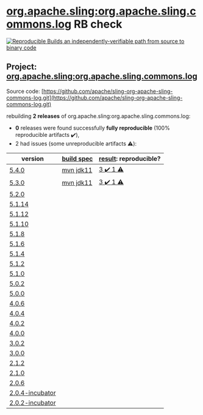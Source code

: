 [org.apache.sling:org.apache.sling.commons.log](https://search.maven.org/artifact/org.apache.sling/org.apache.sling.commons.log/) RB check
=======

[![Reproducible Builds](https://reproducible-builds.org/images/logos/rb.svg) an independently-verifiable path from source to binary code](https://reproducible-builds.org/)

## Project: [org.apache.sling:org.apache.sling.commons.log](https://search.maven.org/artifact/org.apache.sling/org.apache.sling.commons.log/)

Source code: [https://github.com/apache/sling-org-apache-sling-commons-log.git](https://github.com/apache/sling-org-apache-sling-commons-log.git)

rebuilding **2 releases** of org.apache.sling:org.apache.sling.commons.log:
- **0** releases were found successfully **fully reproducible** (100% reproducible artifacts :heavy_check_mark:),
- 2 had issues (some unreproducible artifacts :warning:):

| version | [build spec](BUILDSPEC.md) | [result](https://reproducible-builds.org/docs/jvm/): reproducible? |
| -- | --------- | ------ |
| [5.4.0](https://search.maven.org/artifact/org.apache.sling/org.apache.sling.commons.log/5.4.0/pom) | [mvn jdk11](org.apache.sling.commons.log-5.4.0.buildspec) | [3 :heavy_check_mark:  1 :warning:](org.apache.sling.commons.log-5.4.0.buildcompare) |
| [5.3.0](https://search.maven.org/artifact/org.apache.sling/org.apache.sling.commons.log/5.3.0/pom) | [mvn jdk11](org.apache.sling.commons.log-5.3.0.buildspec) | [3 :heavy_check_mark:  1 :warning:](org.apache.sling.commons.log-5.3.0.buildcompare) |
| [5.2.0](https://search.maven.org/artifact/org.apache.sling/org.apache.sling.commons.log/5.2.0/pom) | | |
| [5.1.14](https://search.maven.org/artifact/org.apache.sling/org.apache.sling.commons.log/5.1.14/pom) | | |
| [5.1.12](https://search.maven.org/artifact/org.apache.sling/org.apache.sling.commons.log/5.1.12/pom) | | |
| [5.1.10](https://search.maven.org/artifact/org.apache.sling/org.apache.sling.commons.log/5.1.10/pom) | | |
| [5.1.8](https://search.maven.org/artifact/org.apache.sling/org.apache.sling.commons.log/5.1.8/pom) | | |
| [5.1.6](https://search.maven.org/artifact/org.apache.sling/org.apache.sling.commons.log/5.1.6/pom) | | |
| [5.1.4](https://search.maven.org/artifact/org.apache.sling/org.apache.sling.commons.log/5.1.4/pom) | | |
| [5.1.2](https://search.maven.org/artifact/org.apache.sling/org.apache.sling.commons.log/5.1.2/pom) | | |
| [5.1.0](https://search.maven.org/artifact/org.apache.sling/org.apache.sling.commons.log/5.1.0/pom) | | |
| [5.0.2](https://search.maven.org/artifact/org.apache.sling/org.apache.sling.commons.log/5.0.2/pom) | | |
| [5.0.0](https://search.maven.org/artifact/org.apache.sling/org.apache.sling.commons.log/5.0.0/pom) | | |
| [4.0.6](https://search.maven.org/artifact/org.apache.sling/org.apache.sling.commons.log/4.0.6/pom) | | |
| [4.0.4](https://search.maven.org/artifact/org.apache.sling/org.apache.sling.commons.log/4.0.4/pom) | | |
| [4.0.2](https://search.maven.org/artifact/org.apache.sling/org.apache.sling.commons.log/4.0.2/pom) | | |
| [4.0.0](https://search.maven.org/artifact/org.apache.sling/org.apache.sling.commons.log/4.0.0/pom) | | |
| [3.0.2](https://search.maven.org/artifact/org.apache.sling/org.apache.sling.commons.log/3.0.2/pom) | | |
| [3.0.0](https://search.maven.org/artifact/org.apache.sling/org.apache.sling.commons.log/3.0.0/pom) | | |
| [2.1.2](https://search.maven.org/artifact/org.apache.sling/org.apache.sling.commons.log/2.1.2/pom) | | |
| [2.1.0](https://search.maven.org/artifact/org.apache.sling/org.apache.sling.commons.log/2.1.0/pom) | | |
| [2.0.6](https://search.maven.org/artifact/org.apache.sling/org.apache.sling.commons.log/2.0.6/pom) | | |
| [2.0.4-incubator](https://search.maven.org/artifact/org.apache.sling/org.apache.sling.commons.log/2.0.4-incubator/pom) | | |
| [2.0.2-incubator](https://search.maven.org/artifact/org.apache.sling/org.apache.sling.commons.log/2.0.2-incubator/pom) | | |
